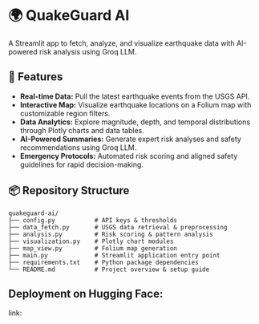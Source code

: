 # 🌍 QuakeGuard AI 

A Streamlit app to fetch, analyze, and visualize earthquake data with AI-powered risk analysis using Groq LLM.

## 🚀 Features
- **Real-time Data:** Pull the latest earthquake events from the USGS API.
- **Interactive Map:** Visualize earthquake locations on a Folium map with customizable region filters.
- **Data Analytics:** Explore magnitude, depth, and temporal distributions through Plotly charts and data tables.
- **AI-Powered Summaries:** Generate expert risk analyses and safety recommendations using Groq LLM.
- **Emergency Protocols:** Automated risk scoring and aligned safety guidelines for rapid decision-making.

## 📦 Repository Structure
```
quakeguard-ai/
├── config.py           # API keys & thresholds
├── data_fetch.py       # USGS data retrieval & preprocessing
├── analysis.py         # Risk scoring & pattern analysis
├── visualization.py    # Plotly chart modules
├── map_view.py         # Folium map generation
├── main.py             # Streamlit application entry point
├── requirements.txt    # Python package dependencies
└── README.md           # Project overview & setup guide
```

## Deployment on Hugging Face:

link:

